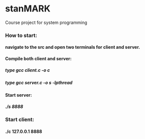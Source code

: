 # stanMARK
Course project for system programming

### How to start:
#### navigate to the src and open two terminals for client and server.
#### Compile both client and server:
##### type gcc client.c -o c 
##### type gcc server.c -o s -lpthread

#### Start server:
##### ./s 8888

### Start client:
#### ./c 127.0.0.1 8888
